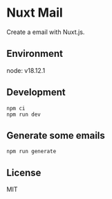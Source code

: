# Nuxt Mail
Create a email with Nuxt.js.

## Environment
node: v18.12.1

## Development
```
npm ci
npm run dev
```

## Generate some emails
```
npm run generate
```

## License
MIT